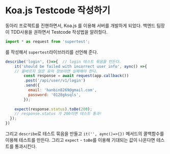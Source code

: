 # Koa.js Testcode 작성하기

동아리 프로젝트를 진핸하면서, Koa.js 를 이용해 서버를 개발하게 되었다.
백엔드 팀장이 TDD사용을 권하면서 Testcode 작성법을 알려줬다.

```javascript
import * as request from 'supertest';
```
를 작성해서 `supertest`라이브러리를 선언해 준다.

```javascript
describe('login', ()=>{  // login 테스트 묶음을 만든다.
    it('should be failed with incorrect user info', aync() =>{
    // 올바르지 않은 유저 정보라면 실패해야 한다.
        const response = await request(app.callback())
        .post('/api/user/v1/login')
        .send({
          email: 'hanbin8269@gmail.com',
          password: '0128gksqls',
        });
    
    expect(response.status).toBe(200);
    // response.status 가 200이면 테스트 통과!
  });
})
```
그리고 `describe`로 테스트 묶음을 만들고 `it('', aync()=>{})` 메서드의 콜백함수를 이용해 테스트를 만든다.
그리고 `expect` - `toBe`를 이용해 기대되는 값이 나온다면 테스트를 통과시킨다.